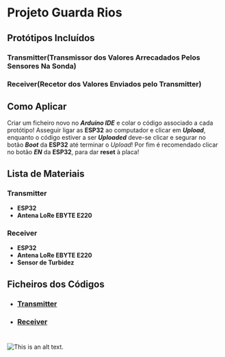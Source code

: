 # Projeto Guarda Rios

## Protótipos Incluídos

### Transmitter(Transmissor dos Valores Arrecadados Pelos Sensores Na Sonda)
### Receiver(Recetor dos Valores Enviados pelo Transmitter)

## Como Aplicar

Criar um ficheiro novo no ***Arduino IDE*** e colar o código associado a cada protótipo!
Asseguir ligar as **ESP32** ao computador e clicar em ***Upload***, enquanto o código estiver a ser ***Uploaded*** deve-se clicar e segurar no botão ***Boot*** da **ESP32** até terminar o *Upload*! 
Por fim é recomendado clicar no botão ***EN*** da **ESP32**, para dar **reset** à placa!

## Lista de Materiais

### Transmitter

* **ESP32**
* **Antena LoRe EBYTE E220**

### Receiver

* **ESP32**
* **Antena LoRe EBYTE E220**
* **Sensor de Turbidez**

## Ficheiros dos Códigos

* ### [Transmitter](https://github.com/Projeto-Guarda-Rios/Prototipo-Receiver_Transmitter/blob/main/PGR-Transmitter.ino)
* ### [Receiver](https://github.com/Projeto-Guarda-Rios/Prototipo-Receiver_Transmitter/blob/main/PGR-Receiver.ino)


#

![This is an alt text.](https://guarda-rios.pt/wp-content/uploads/2024/04/guarda_rios-removebg-preview-10.png)
